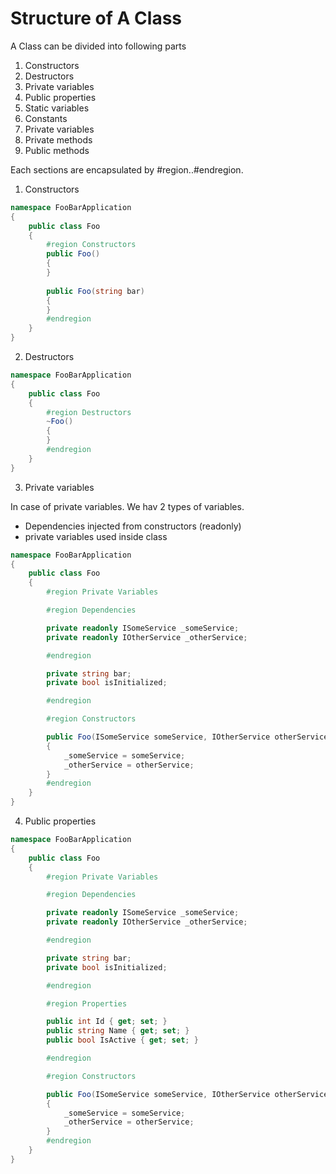 # Structure of A Class

A Class can be divided into following parts

1. Constructors
2. Destructors
3. Private variables
4. Public properties
5. Static variables
6. Constants
7. Private variables
8. Private methods
9. Public methods

Each sections are encapsulated by #region..#endregion.

1. Constructors

```c#
namespace FooBarApplication
{    
    public class Foo
    {
        #region Constructors        
        public Foo()
        {
        }
        
        public Foo(string bar)
        {
        }
        #endregion
    }
}
```

2. Destructors

```c#
namespace FooBarApplication
{    
    public class Foo
    {
        #region Destructors        
        ~Foo()
        {
        }                
        #endregion
    }
}
```

3. Private variables

In case of private variables. We hav 2 types of variables.
- Dependencies injected from constructors (readonly)
- private variables used inside class

```c#
namespace FooBarApplication
{
    public class Foo
    {
        #region Private Variables

        #region Dependencies

        private readonly ISomeService _someService;
        private readonly IOtherService _otherService;

        #endregion

        private string bar;
        private bool isInitialized;

        #endregion

        #region Constructors                

        public Foo(ISomeService someService, IOtherService otherService)
        {
            _someService = someService;
            _otherService = otherService;
        }
        #endregion        
    }    
}
```

4. Public properties

```c#
namespace FooBarApplication
{
    public class Foo
    {
        #region Private Variables

        #region Dependencies

        private readonly ISomeService _someService;
        private readonly IOtherService _otherService;

        #endregion

        private string bar;
        private bool isInitialized;

        #endregion

        #region Properties

        public int Id { get; set; }
        public string Name { get; set; }
        public bool IsActive { get; set; }

        #endregion

        #region Constructors                

        public Foo(ISomeService someService, IOtherService otherService)
        {
            _someService = someService;
            _otherService = otherService;
        }
        #endregion
    }    
}
```
